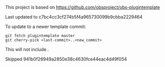 This project is based on https://github.com/obsproject/obs-plugintemplate

Last updated to c7bc4cc3cf274b5f4a965730099b9cbba2229464

To update to a newer template commit:

```
git fetch plugintemplate master
git cherry-pick <last-commit>..<new_commit>
```

This will not include <last-commit>.

Skipped 941b0f26949a2850e38c4630fce44eac4d49f054
